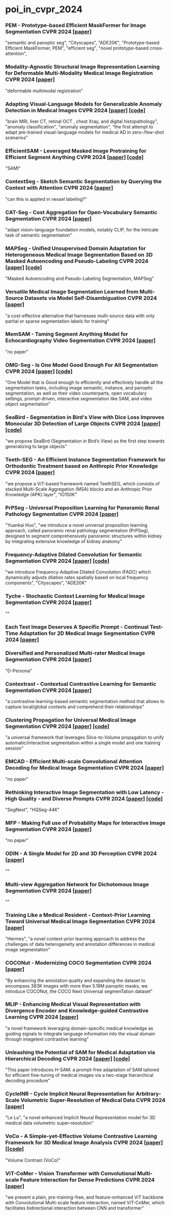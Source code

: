 # poi_in_cvpr_2024

### PEM - Prototype-based Efficient MaskFormer for Image Segmentation CVPR 2024 [[paper]](https://arxiv.org/abs/2402.19422)
"semantic and panoptic seg", "Cityscapes", "ADE20K", "Prototype-based Efficient MaskFormer, PEM", "efficient seg", "novel prototype-based cross-attention",
### Modality-Agnostic Structural Image Representation Learning for Deformable Multi-Modality Medical Image Registration CVPR 2024 [[paper]](https://arxiv.org/abs/2402.18933)
"deformable multimodal registration"
### Adapting Visual-Language Models for Generalizable Anomaly Detection in Medical Images CVPR 2024 [[paper]](https://arxiv.org/abs/2403.12570) [[code]](https://github.com/MediaBrain-SJTU/MVFA-AD)
"brain MRI, liver CT, retinal OCT , chest Xray, and digital histopathology", "anomaly classification", "anomaly segmentation", "the first attempt to adapt pre-trained visual-language models for medical AD in zero-/few-shot scenarios"
### EfficientSAM - Leveraged Masked Image Pretraining for Efficient Segment Anything CVPR 2024 [[paper]](https://arxiv.org/abs/2312.00863) [[code]](https://github.com/yformer/EfficientSAM)
"SAMI"
### ContextSeg - Sketch Semantic Segmentation by Querying the Context with Attention CVPR 2024 [[paper]](https://arxiv.org/abs/2311.16682)
"can this is applied in vessel labeling?"
### CAT-Seg - Cost Aggregation for Open-Vocabulary Semantic Segmentation CVPR 2024 [[paper]](https://arxiv.org/abs/2303.11797)
"adapt vision-language foundation models, notably CLIP, for the intricate task of semantic segmentation"
### MAPSeg - Unified Unsupervised Domain Adaptation for Heterogeneous Medical Image Segmentation Based on 3D Masked Autoencoding and Pseudo-Labeling CVPR 2024 [[paper]](https://arxiv.org/abs/2303.09373) [[code]](https://github.com/XuzheZ/MAPSeg)
"Masked Autoencoding and Pseudo-Labeling Segmentation, MAPSeg"
### Versatile Medical Image Segmentation Learned from Multi-Source Datasets via Model Self-Disambiguation CVPR 2024 [[paper]](https://arxiv.org/abs/2311.10696)
"a cost-effective alternative that harnesses multi-source data with only partial or sparse segmentation labels for training"
### MemSAM - Taming Segment Anything Model for Echocardiography Video Segmentation CVPR 2024 [[paper]]()
"no paper"
### OMG-Seg - Is One Model Good Enough For All Segmentation CVPR 2024 [[paper]](https://arxiv.org/abs/2401.10229) [[code]](https://github.com/lxtGH/OMG-Seg)
"One Model that is Good enough to efficiently and effectively handle all the segmentation tasks, including image semantic, instance, and panoptic segmentation, as well as their video counterparts, open vocabulary settings, prompt-driven, interactive segmentation like SAM, and video object segmentation"
### SeaBird - Segmentation in Bird's View with Dice Loss Improves Monocular 3D Detection of Large Objects CVPR 2024 [[paper]](https://arxiv.org/abs/2403.20318) [[code]](https://github.com/abhi1kumar/SeaBird)
"we propose SeaBird (Segmentation in Bird’s View) as the first step towards generalizing to large objects"
### Teeth-SEG - An Efficient Instance Segmentation Framework for Orthodontic Treatment based on Anthropic Prior Knowledge CVPR 2024 [[paper]](https://arxiv.org/abs/2404.01013)
"we propose a ViT-based framework named TeethSEG, which consists of stacked Multi-Scale Aggregation (MSA) blocks and an Anthropic Prior Knowledge (APK) layer", "IO150K"
### PrPSeg - Universal Proposition Learning for Panoramic Renal Pathology Segmentation CVPR 2024 [[paper]](https://arxiv.org/abs/2402.19286)
"Yuankai Huo", "we introduce a novel universal proposition learning approach, called panoramic renal pathology segmentation (PrPSeg), designed to segment comprehensively panoramic structures within kidney by integrating extensive knowledge of kidney anatomy"
### Frequency-Adaptive Dilated Convolution for Semantic Segmentation CVPR 2024 [[paper]](https://arxiv.org/abs/2403.05369) [[code]](https://github.com/Linwei-Chen/FADC)
"we introduce Frequency-Adaptive Dilated Convolution (FADC) which dynamically adjusts dilation rates spatially based on local frequency components", "Cityscapes", "ADE20K"
### Tyche - Stochastic Context Learning for Medical Image Segmentation CVPR 2024 [[paper]](https://arxiv.org/abs/2401.13650)
""
### Each Test Image Deserves A Specific Prompt - Continual Test-Time Adaptation for 2D Medical Image Segmentation CVPR 2024 [[paper]](https://arxiv.org/abs/2311.18363)
### Diversified and Personalized Multi-rater Medical Image Segmentation CVPR 2024 [[paper]](https://arxiv.org/abs/2403.13417)
"D-Persona"
### Contextrast - Contextual Contrastive Learning for Semantic Segmentation CVPR 2024 [[paper]](https://arxiv.org/abs/2404.10633)
"a contrastive learning-based semantic segmentation method that allows to capture local/global contexts and comprehend their relationships"
### Clustering Propagation for Universal Medical Image Segmentation CVPR 2024 [[paper]](https://arxiv.org/abs/2403.16646) [[code]](https://github.com/dyh127/S2VNet)
"a universal framework that leverages Slice-to-Volume propagation to unify automatic/interactive segmentation within a single model and one training session"
### EMCAD - Efficient Multi-scale Convolutional Attention Decoding for Medical Image Segmentation CVPR 2024 [[paper]]()
"no paper"
### Rethinking Interactive Image Segmentation with Low Latency - High Quality - and Diverse Prompts CVPR 2024 [[paper]](https://arxiv.org/abs/2404.00741) [[code]](https://github.com/uncbiag/SegNext)
"SegNext", "HQSeg-44K"
### MFP - Making Full use of Probability Maps for Interactive Image Segmentation CVPR 2024 [[paper]]()
"no paper"
### ODIN - A Single Model for 2D and 3D Perception CVPR 2024 [[paper]](https://arxiv.org/abs/2401.02416)
""
### Multi-view Aggregation Network for Dichotomous Image Segmentation CVPR 2024 [[paper]](https://arxiv.org/abs/2404.07445)
""
### Training Like a Medical Resident - Context-Prior Learning Toward Universal Medical Image Segmentation CVPR 2024 [[paper]](https://arxiv.org/abs/2306.02416)
"Hermes", "a novel context-prior learning approach to address the challenges of data heterogeneity and annotation differences in medical image segmentation"
### COCONut - Modernizing COCO Segmentation CVPR 2024 [[paper]](https://arxiv.org/abs/2404.08639)
"By enhancing the annotation quality and expanding the dataset to encompass 383K images with more than 5.18M panoptic masks, we introduce COCONut, the COCO Next Universal segmenTation dataset"
### MLIP - Enhancing Medical Visual Representation with Divergence Encoder and Knowledge-guided Contrastive Learning CVPR 2024 [[paper]](https://arxiv.org/abs/2402.02045)
"a novel framework leveraging domain-specific medical knowledge as guiding signals to integrate language information into the visual domain through imagetext contrastive learning"
### Unleashing the Potential of SAM for Medical Adaptation via Hierarchical Decoding CVPR 2024 [[paper]](https://arxiv.org/abs/2403.18271) [[code]](https://github.com/Cccccczh404/H-SAM)
"This paper introduces H-SAM: a prompt-free adaptation of SAM tailored for efficient fine-tuning of medical images via a two-stage hierarchical decoding procedure"
### CycleINR - Cycle Implicit Neural Representation for Arbitrary-Scale Volumetric Super-Resolution of Medical Data CVPR 2024 [[paper]](https://arxiv.org/abs/2404.04878)
"Le Lu", "a novel enhanced Implicit Neural Representation model for 3D medical data volumetric super-resolution"
### VoCo - A Simple-yet-Effective Volume Contrastive Learning Framework for 3D Medical Image Analysis CVPR 2024 [[paper]](https://arxiv.org/abs/2402.17300) [[[code]](https://github.com/Luffy03/VoCo)
"Volume Contrast (VoCo)"
### ViT-CoMer - Vision Transformer with Convolutional Multi-scale Feature Interaction for Dense Predictions CVPR 2024 [[paper]](https://arxiv.org/abs/2403.07392)
"we present a plain, pre-training-free, and feature-enhanced ViT backbone with Convolutional Multi-scale feature interaction, named ViT-CoMer, which facilitates bidirectional interaction between CNN and transformer"
